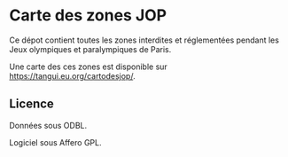 # Carte des zones JOP

Ce dépot contient toutes les zones interdites et réglementées pendant les Jeux olympiques et paralympiques de Paris.

Une carte des ces zones est disponible sur https://tangui.eu.org/cartodesjop/.

## Licence

Données sous ODBL.

Logiciel sous Affero GPL.
